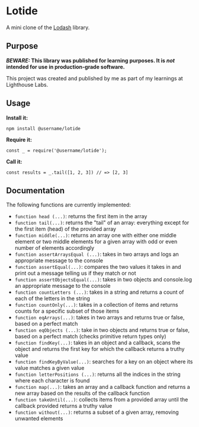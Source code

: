 # Lotide

A mini clone of the [Lodash](https://lodash.com) library.

## Purpose

**_BEWARE:_ This library was published for learning purposes. It is _not_ intended for use in production-grade software.**

This project was created and published by me as part of my learnings at Lighthouse Labs. 

## Usage

**Install it:**

`npm install @username/lotide`

**Require it:**

`const _ = require('@username/lotide');`

**Call it:**

`const results = _.tail([1, 2, 3]) // => [2, 3]`

## Documentation

The following functions are currently implemented:

* `function head (...)`: returns the first item in the array
* `function tail(...)`: returns the "tail" of an array: everything except for the first item (head) of the provided array
* `function middle(...)`: returns an array one with either one middle element or two middle elements for a given array with odd or even number of elements accordingly
* `function assertArraysEqual (...)`: takes in two arrays and logs an appropriate message to the console
* `function assertEqual(...)`: compares the two values it takes in and print out a message telling us if they match or not
* `function assertObjectsEqual(...)`: takes in two objects and console.log an appropriate message to the console
* `function countLetters (...)`: takes in a string and returns a count of each of the letters in the string
* `function countOnly(...)`: takes in a collection of items and returns counts for a specific subset of those items
* `function eqArrays(...)`: takes in two arrays and returns true or false, based on a perfect match
* `function eqObjects (...)`: take in two objects and returns true or false, based on a perfect match (checks primitive return types only)
* `function findKey(...)`: takes in an object and a callback, scans the object and returns the first key for which the callback returns a truthy value
* `function findKeyByValue(...)`: searches for a key on an object where its value matches a given value
* `function letterPositions (...)`: returns all the indices in the string where each character is found
* `function map(...)`: takes an array and a callback function and returns a new array based on the results of the callback function
* `function takeUntil(...)`: collects items from a provided array until the callback provided returns a truthy value
* `function without(...)`: returns a subset of a given array, removing unwanted elements
